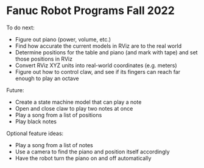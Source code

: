 # Fanuc Robot Programs Fall 2022

To do next:
- Figure out piano (power, volume, etc.)
- Find how accurate the current models in RViz are to the real world
- Determine positions for the table and piano (and mark with tape) and set those positions in RViz
- Convert RViz XYZ units into real-world coordinates (e.g. meters)
- Figure out how to control claw, and see if its fingers can reach far enough to play an octave

Future:
- Create a state machine model that can play a note
- Open and close claw to play two notes at once
- Play a song from a list of positions
- Play black notes
 
Optional feature ideas:
- Play a song from a list of notes
- Use a camera to find the piano and position itself accordingly
- Have the robot turn the piano on and off automatically
